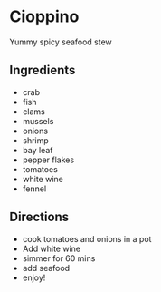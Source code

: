 # Cioppino

Yummy spicy seafood stew

## Ingredients

* crab
* fish
* clams
* mussels
* onions
* shrimp
* bay leaf
* pepper flakes
* tomatoes
* white wine
* fennel

## Directions

* cook tomatoes and onions in a pot
* Add white wine
* simmer for 60 mins
* add seafood
* enjoy!

